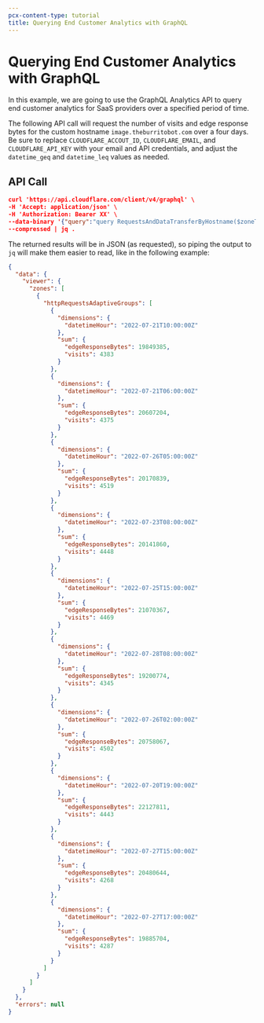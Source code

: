 ```yaml
---
pcx-content-type: tutorial
title: Querying End Customer Analytics with GraphQL
---
```

 
# Querying End Customer Analytics with GraphQL
 
In this example, we are going to use the GraphQL Analytics API to query end customer analytics for SaaS providers over a specified period of time.
 
The following API call will request the number of visits and edge response bytes for the custom hostname `image.theburritobot.com` over a four days. Be sure to replace `CLOUDFLARE_ACCOUT_ID`, `CLOUDFLARE_EMAIL`, and `CLOUDFLARE_API_KEY` with your email and API credentials, and adjust the `datetime_geq` and `datetime_leq` values as needed.
 
## API Call
 
```json
curl 'https://api.cloudflare.com/client/v4/graphql' \
-H 'Accept: application/json' \
-H 'Authorization: Bearer XX' \
--data-binary '{"query":"query RequestsAndDataTransferByHostname($zoneTag: string, $filter:filter) {\n      viewer {\n        zones(filter: {zoneTag: $zoneTag}) {\n          httpRequestsAdaptiveGroups(limit: 10, filter: $filter)\n           {\n            sum {\n              visits\n              edgeResponseBytes\n            }\n            dimensions{\n              datetimeHour\n            }\n          }\n        }\n      }\n    }","variables":{"zoneTag":"4e6d50a41172bca54f222576aec3fc2b","filter":{"datetime_geq":"2022-07-20T11:00:00Z","datetime_lt":"2022-07-24T12:00:00Z","clientRequestHTTPHost":"no-o2o-shaz.theburritobot.com","requestSource":"eyeball"}}}' \
--compressed | jq .
```
 
The returned results will be in JSON (as requested), so piping the output to `jq` will make them easier to read, like in the following example:
 
```json
{
  "data": {
    "viewer": {
      "zones": [
        {
          "httpRequestsAdaptiveGroups": [
            {
              "dimensions": {
                "datetimeHour": "2022-07-21T10:00:00Z"
              },
              "sum": {
                "edgeResponseBytes": 19849385,
                "visits": 4383
              }
            },
            {
              "dimensions": {
                "datetimeHour": "2022-07-21T06:00:00Z"
              },
              "sum": {
                "edgeResponseBytes": 20607204,
                "visits": 4375
              }
            },
            {
              "dimensions": {
                "datetimeHour": "2022-07-26T05:00:00Z"
              },
              "sum": {
                "edgeResponseBytes": 20170839,
                "visits": 4519
              }
            },
            {
              "dimensions": {
                "datetimeHour": "2022-07-23T08:00:00Z"
              },
              "sum": {
                "edgeResponseBytes": 20141860,
                "visits": 4448
              }
            },
            {
              "dimensions": {
                "datetimeHour": "2022-07-25T15:00:00Z"
              },
              "sum": {
                "edgeResponseBytes": 21070367,
                "visits": 4469
              }
            },
            {
              "dimensions": {
                "datetimeHour": "2022-07-28T08:00:00Z"
              },
              "sum": {
                "edgeResponseBytes": 19200774,
                "visits": 4345
              }
            },
            {
              "dimensions": {
                "datetimeHour": "2022-07-26T02:00:00Z"
              },
              "sum": {
                "edgeResponseBytes": 20758067,
                "visits": 4502
              }
            },
            {
              "dimensions": {
                "datetimeHour": "2022-07-20T19:00:00Z"
              },
              "sum": {
                "edgeResponseBytes": 22127811,
                "visits": 4443
              }
            },
            {
              "dimensions": {
                "datetimeHour": "2022-07-27T15:00:00Z"
              },
              "sum": {
                "edgeResponseBytes": 20480644,
                "visits": 4268
              }
            },
            {
              "dimensions": {
                "datetimeHour": "2022-07-27T17:00:00Z"
              },
              "sum": {
                "edgeResponseBytes": 19885704,
                "visits": 4287
              }
            }
          ]
        }
      ]
    }
  },
  "errors": null
}
```
 
